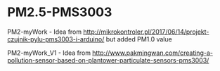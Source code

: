 # PM2.5-PMS3003
PM2-myWork - 
Idea from http://mikrokontroler.pl/2017/06/14/projekt-czujnik-pylu-pms3003-i-arduino/ but added PM1.0 value

PM2-myWork_V1 -
Idea from http://www.pakmingwan.com/creating-a-pollution-sensor-based-on-plantower-particulate-sensors-pms3003/
